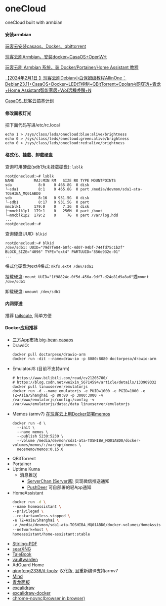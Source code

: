 # oneCloud
oneCloud built with armbian

#### 安装armbian
[玩客云安装casaos、Docker、qbittorrent](https://zhuanlan.zhihu.com/p/658340519?utm_medium=social&utm_oi=697147908176224256&utm_psn=1748803540695527424&utm_source=wechat_session)

[玩客云刷Armbian，安装docker+CasaOS+OpenWrt](https://zhuanlan.zhihu.com/p/603845854)

[玩客云刷 Armbian 系统，装 Docker/Portainer/Home Assistant 教程](https://mp.weixin.qq.com/s?__biz=MzIxOTE5MDY5Mw==&mid=2650966188&idx=1&sn=ef0558993b5d48a12867f54a65d8e35a&chksm=8c292c66bb5ea5709889351720e85360d2bcbc3176bf002ef8aa14e343e3b49dbf58dc255d0e&scene=21#wechat_redirect)

[【2024年2月1日 】玩客云刷Debian小白保姆级教程AllinOne：Debian23.11+CasaOS+Docker+LED灯控制+QBitTorrent+Cpolar内网穿透+青龙+Home Assistant智能家居+Wol远程唤醒+N](https://www.right.com.cn/forum/thread-8344722-1-1.html)

[CasaOS_玩客云搞基计划](https://github.com/muzihuaner/Casaos_Onecloud?tab=readme-ov-file)
#### 修改面板灯光
把下面代码写进/etc/rc.local
```
echo 1 > /sys/class/leds/onecloud:blue:alive/brightness
echo 0 > /sys/class/leds/onecloud:green:alive/brightness
echo 0 > /sys/class/leds/onecloud:red:alive/brightness
```

#### 格式化、挂载、卸载硬盘
查询可用硬盘(sdb1为未挂载硬盘): `lsblk`
```
root@onecloud:~# lsblk
NAME         MAJ:MIN RM   SIZE RO TYPE MOUNTPOINTS
sda            8:0    0 465.8G  0 disk
└─sda1         8:1    0 465.8G  0 part /media/devmon/sda1-ata-TOSHIBA_MQ01ABD0
sdb            8:16   0 931.5G  0 disk
└─sdb1         8:17   0 931.5G  0 part
mmcblk1      179:0    0   7.3G  0 disk
├─mmcblk1p1  179:1    0   256M  0 part /boot
└─mmcblk1p2  179:2    0     7G  0 part /var/log.hdd
...
root@onecloud:~#
```

查询硬盘UUID: `blkid`
```
root@onecloud:~# blkid
/dev/sdb1: UUID="79d7fe84-b0fc-4d07-94bf-744fd75c1b2f" BLOCK_SIZE="4096" TYPE="ext4" PARTUUID="856e932e-01"
...
```

格式化硬盘为ext4格式: `mkfs.ext4 /dev/sda1`

挂载硬盘: `mount UUID="1f98824c-0f5d-456a-9df7-d24e81d9a8a6"`或`mount /dev/sdb1`

卸载硬盘: `umount /dev/sdb1`

#### 内网穿透
推荐 [tailscale](https://tailscale.com/), 简单方便

#### Docker应用推荐
- [三方App市场 big-bear-casaos](https://github.com/bigbeartechworld/big-bear-casaos/tree/master)
- DrawIO:
  ```
  docker pull doctorpeso/drawio-arm
  docker run -dit --name=draw-io -p 8080:8080 doctorpeso/drawio-arm
  ```
- EmulatorJS (目前不支持arm)
  ```
  # https://www.bilibili.com/read/cv21205700/
  # https://blog.csdn.net/weixin_56714594/article/details/133909332
  docker pull linuxserver/emulatorjs
  docker run -d --name emulatorjs -e PUID=1000 -e PGID=1000 -e TZ=Asia/Shanghai -p 80:80 -p 3000:3000 -v /var/www/emulatorjs/config:/config -v /var/www/emulatorjs/data:/data linuxserver/emulatorjs
  ```
- Memos (armv7) [在玩客云上用Docker部署memos](https://ruohai.wang/202311/memos-install-on-onecloud/)
  ```
  docker run -d \
    --init \
    --name memos \
    --publish 5230:5230 \
    --volume /media/devmon/sda1-ata-TOSHIBA_MQ01ABD0/docker-volumes/memos/:/var/opt/memos \
    neosmemo/memos:0.15.0
  ```
- QBitTorrent
- Portainer
- Uptime Kuma
  - 消息推送
    - [ServerChan (Server酱)](https://sct.ftqq.com/) 实现微信推送通知
    - [PushDeer](https://www.pushdeer.com/) 可自部署的轻App通知
- HomeAssistant
  ```bash
  docker run -d \
  --name homeassistant \
  --privileged \
  --restart=unless-stopped \
  -e TZ=Asia/Shanghai \
  -v /media/devmon/sda1-ata-TOSHIBA_MQ01ABD0/docker-volumes/HomeAssistant/config:/config \
  --network=host \
  homeassistant/home-assistant:stable
  ```
- [Stirling-PDF](https://github.com/Stirling-Tools/Stirling-PDF)
- [searXNG](https://github.com/searxng/searxng-docker)
- [TaleBook](https://github.com/talebook/talebook)
- [vaultwarden](https://github.com/dani-garcia/vaultwarden)
- AdGuard Home
- [qingfeng2336/it-tools](https://hub.docker.com/r/qingfeng2336/it-tools): 汉化版, 且重新编译支持armv7
- [Mind](https://github.com/Casvt/MIND)
- [青龙面板](https://github.com/whyour/qinglong)
- [excalidraw](https://github.com/excalidraw/excalidraw)
- [excalidraw-docker](https://hub.docker.com/r/excalidraw/excalidraw/tags)
- [chrome-novnc(browser in browser)](https://github.com/vital987/chrome-novnc?tab=readme-ov-file)
